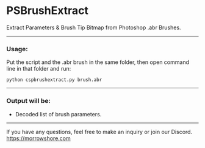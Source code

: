 # PSBrushExtract
Extract Parameters &amp; Brush Tip Bitmap from Photoshop .abr Brushes.

---

### Usage:

Put the script and the .abr brush in the same folder, then open command line in that folder and run:

```python cspbrushextract.py brush.abr```

---

### Output will be:

- Decoded list of brush parameters. 

---

If you have any questions, feel free to make an inquiry or join our Discord.
https://morrowshore.com
